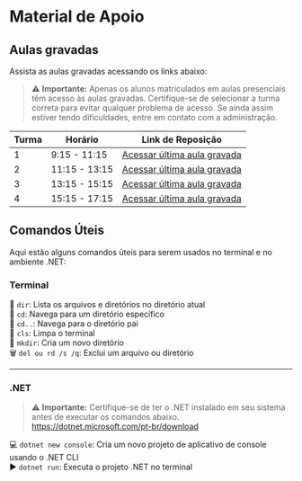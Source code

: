 # Material de Apoio

## Aulas gravadas
Assista as aulas gravadas acessando os links abaixo:

> :warning: **Importante:** Apenas os alunos matriculados em aulas presenciais têm acesso às aulas gravadas. Certifique-se de selecionar a turma correta para evitar qualquer problema de acesso. Se ainda assim estiver tendo dificuldades, entre em contato com a administração.

| Turma | Horário          | Link de Reposição                                     |
|-------|------------------|-------------------------------------------------------|
| 1     | 9:15 - 11:15     | [Acessar última aula gravada](https://1drv.ms/f/s!AABDE_eMAQ0LgoEA?e=UBJCRY) |
| 2     | 11:15 - 13:15    | [Acessar última aula gravada](https://1drv.ms/f/s!AABDE_eMAQ0LgoEA?e=UBJCRY) |
| 3     | 13:15 - 15:15    | [Acessar última aula gravada](https://1drv.ms/f/s!AABDE_eMAQ0LgoEA?e=UBJCRY) |
| 4     | 15:15 - 17:15    | [Acessar última aula gravada](https://1drv.ms/f/s!AABDE_eMAQ0LgoEA?e=UBJCRY) |

## Comandos Úteis

Aqui estão alguns comandos úteis para serem usados no terminal e no ambiente .NET:

### Terminal

:file_folder: `dir`: Lista os arquivos e diretórios no diretório atual\
:open_file_folder: `cd`: Navega para um diretório específico\
:arrow_up_small: `cd..`: Navega para o diretório pai\
:broom: `cls`: Limpa o terminal\
:file_folder: `mkdir`: Cria um novo diretório\
:wastebasket: `del ou rd /s /q`: Exclui um arquivo ou diretório

---

### .NET
> :warning: **Importante:** Certifique-se de ter o .NET instalado em seu sistema antes de executar os comandos abaixo.
> https://dotnet.microsoft.com/pt-br/download

:computer: `dotnet new console`: Cria um novo projeto de aplicativo de console usando o .NET CLI\
:arrow_forward: `dotnet run`: Executa o projeto .NET no terminal
